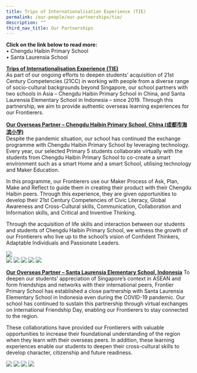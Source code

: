 ```yaml
---
title: Trips of Internationalisation Experience (TIE)
permalink: /our-people/our-partnerships/tie/
description: ""
third_nav_title: Our Partnerships
---
```

**Click on the link below to read more:**<br>
•	Chengdu Haibin Primary School<br>
•	Santa Laurensia School

<u>**Trips of Internationalisation Experience (TIE)**</u><br>
As part of our ongoing efforts to deepen students’ acquisition of 21st Century Competencies (21CC) in working with people from a diverse range of socio-cultural backgrounds beyond Singapore, our school partners with two schools in Asia – Chengdu Haibin Primary School in China, and Santa Laurensia Elementary School in Indonesia – since 2019. Through this partnership, we aim to provide authentic overseas learning experiences for our Frontierers.

<u>**Our Overseas Partner – Chengdu Haibin Primary School, China (成都市海滨小学)**</u><br>
Despite the pandemic situation, our school has continued the exchange programme with Chengdu Haibin Primary School by leveraging technology. Every year, our selected Primary 5 students collaborate virtually with the students from Chengdu Haibin Primary School to co-create a smart environment such as a smart Home and a smart School, utilising technology and Maker Education.&nbsp;

In this programme, our Frontierers use our Maker Process of Ask, Plan, Make and Reflect to guide them in creating their product with their Chengdu Haibin peers. Through this experience, they are given opportunities to develop their 21st Century Competencies of Civic Literacy, Global Awareness and Cross-Cultural skills, Communication, Collaboration and Information skills, and Critical and Inventive Thinking.

Through the acquisition of life skills and interaction between our students and students of Chengdu Haibin Primary School, we witness the growth of our Frontierers who live up to the school’s vision of Confident Thinkers, Adaptable Individuals and 
Passionate Leaders.

![](/images/chengdu1.jpeg)<br>
![](/images/chengdu2.jpeg)
![](/images/chengdu3.jpeg)
![](/images/chengdu4.jpeg)
![](/images/chengdu5.jpeg)
![](/images/chengdu6.jpeg)


   
<u>**Our Overseas Partner – Santa Laurensia Elementary School, Indonesia**</u>
To deepen our students’ appreciation of Singapore’s context in ASEAN and form friendships and networks with their international peers, Frontier Primary School has established a close partnership with Santa Laurensia Elementary School in Indonesia even during the COVID-19 pandemic. Our school has continued to sustain this partnership through virtual exchanges on International Friendship Day, enabling our Frontierers to stay connected to the region.

These collaborations have provided our Frontierers with valuable opportunities to increase their foundational understanding of the region when they learn with their overseas peers. In addition, these learning experiences enable our students to deepen their cross-cultural skills to develop character, citizenship and future readiness.

![](/images/ifd%20pandemic%20times.png)
![](/images/ifd%20prepandemic%20-%20visit%20to%20indonesia.JPG)
![](/images/ifd%20prepandemic%201%20-%20visit%20to%20fps.jpg)
![](/images/ifd%20prepandemic%202%20-%20%20visit%20to%20fps.jpg)